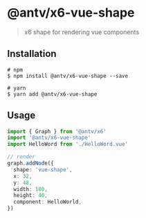 # @antv/x6-vue-shape

> x6 shape for rendering vue components

## Installation

```shell
# npm
$ npm install @antv/x6-vue-shape --save

# yarn
$ yarn add @antv/x6-vue-shape
```

## Usage

```ts
import { Graph } from '@antv/x6'
import '@antv/x6-vue-shape'
import HelloWord from './HelloWord.vue'

// render
graph.addNode({
  shape: 'vue-shape',
  x: 32,
  y: 48,
  width: 180,
  height: 40,
  component: HelloWorld,
})
```

